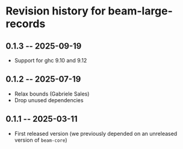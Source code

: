 # Revision history for beam-large-records

## 0.1.3 -- 2025-09-19

* Support for ghc 9.10 and 9.12

## 0.1.2 -- 2025-07-19

* Relax bounds (Gabriele Sales)
* Drop unused dependencies

## 0.1.1 -- 2025-03-11

* First released version
  (we previously depended on an unreleased version of `beam-core`)
